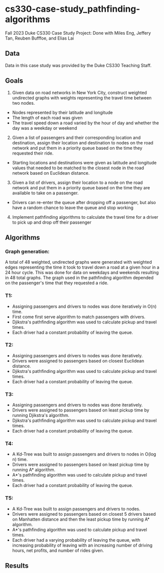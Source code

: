 # cs330-case-study_pathfinding-algorithms
Fall 2023 Duke CS330 Case Study Project: Done with Miles Eng, Jeffery Tan, Reuben Bufffoe, and Elias Lai

## Data
Data in this case study was provided by the Duke CS330 Teaching Staff. 

## Goals
1. Given data on road networks in New York City, construct weighted undirected graphs with weights representing 
the travel time between two nodes.
- Nodes represented by their latitude and longitude
- The length of each road was given
- The travel speed down a road varied by the hour of day and whether the day was a weekday or weekend

2. Given a list of passengers and their corresponding location and destination, assign their location
and destination to nodes on the road network and put them in a priority queue based on the time they
requested their ride. 
- Starting locations and destinations were given as latitude and longitude values that needed
to be matched to the closest node in the road network based on Euclidean distance.

3.  Given a list of drivers, assign their location to a node on the road network and put them 
in a priority queue based on the time they are available to take on a passenger. 
- Drivers can re-enter the queue after dropping off a passenger, but also have a random chance
to leave the queue and stop working 

4. Implement pathfinding algorithms to calculate the travel time for a driver to pick up
and drop off their passenger

## Algorithms
### Graph generation: 
A total of 48 weighted, undirected graphs were generated with weighted edges
representing the time it took to travel down a road at a given hour in a 24 hour cycle. This
was done for data on weekdays and weekends resulting in 48 total graphs. The graph used in
the pathfinding algorithm depended on the passenger's time that they requested a ride. 

### T1: 
- Assigning passengers and drivers to nodes was done iteratively in O(n) time.
- First come first serve algorithm to match passengers with drivers. 
- Djikstra's pathfinding algorithm was used to calculate pickup and travel times.
- Each driver had a constant probability of leaving the queue.

### T2: 
- Assigning passengers and drivers to nodes was done iteratively.
- Drivers were assigned to passengers based on closest Euclidean distance. 
- Djikstra's pathfinding algorithm was used to calculate pickup and travel times.
- Each driver had a constant probability of leaving the queue.

### T3: 
- Assigning passengers and drivers to nodes was done iteratively.
- Drivers were assigned to passengers based on least pickup time by running Djikstra's algorithm. 
- Djikstra's pathfinding algorithm was used to calculate pickup and travel times.
- Each driver had a constant probability of leaving the queue.

### T4: 
- A Kd-Tree was built to assign passengers and drivers to nodes in O(log n) time. 
- Drivers were assigned to passengers based on least pickup time by running A* algorithm. 
- A*'s pathfinding algorithm was used to calculate pickup and travel times.
- Each driver had a constant probability of leaving the queue.

### T5: 
- A Kd-Tree was built to assign passengers and drivers to nodes. 
- Drivers were assigned to passengers based on closest 5 drivers based on Manhatten distance
and then the least pickup time by running A* algorithm. 
- A*'s pathfinding algorithm was used to calculate pickup and travel times.
- Each driver had a varying probability of leaving the queue, with increasing 
probability of leaving with an increasing number of driving hours, net profits, and number of rides given.

## Results